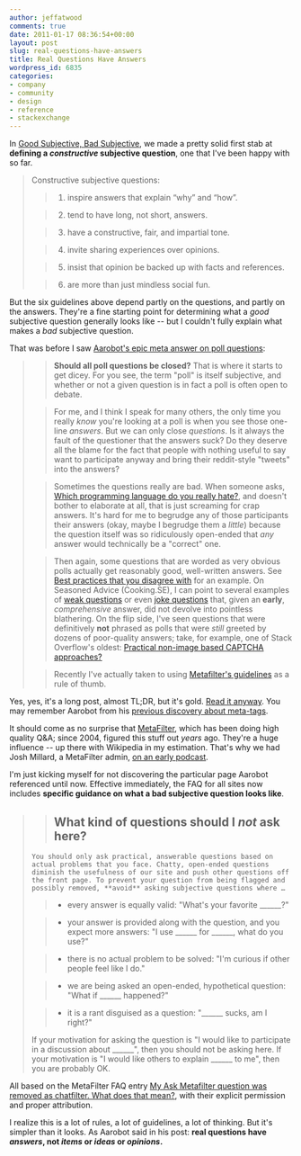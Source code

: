 ```yaml
---
author: jeffatwood
comments: true
date: 2011-01-17 08:36:54+00:00
layout: post
slug: real-questions-have-answers
title: Real Questions Have Answers
wordpress_id: 6835
categories:
- company
- community
- design
- reference
- stackexchange
---
```


In [Good Subjective, Bad Subjective](http://blog.stackoverflow.com/2010/09/good-subjective-bad-subjective/), we made a pretty solid first stab at **defining a _constructive_ subjective question**, one that I've been happy with so far. 



<blockquote>
Constructive subjective questions:


> 
> 

>   1. inspire answers that explain “why” and “how”.

>   2. tend to have long, not short, answers.

>   3. have a constructive, fair, and impartial tone.

>   4. invite sharing experiences over opinions.

>   5. insist that opinion be backed up with facts and references.

>   6. are more than just mindless social fun.

</blockquote>



But the six guidelines above depend partly on the questions, and partly on the answers. They're a fine starting point for determining what a _good_ subjective question generally looks like -- but I couldn't fully explain what makes a _bad_ subjective question.

That was before I saw [Aarobot's epic meta answer on poll questions](http://meta.stackoverflow.com/questions/75168/should-polls-be-maintained-as-community-wiki-questions-or-should-they-be-closed/75179#75179):



<blockquote>

> 
> **Should all poll questions be closed?** That is where it starts to get dicey.  For you see, the term "poll" is itself subjective, and whether or not a given question is in fact a poll is often open to debate.
> 
> 
 

> 
> For me, and I think I speak for many others, the only time you really _know_ you're looking at a poll is when you see those one-line _answers_.  But we can only close _questions_.  Is it always the fault of the questioner that the answers suck?  Do they deserve all the blame for the fact that people with nothing useful to say want to participate anyway and bring their reddit-style "tweets" into the answers?
> 
> 
 

> 
> Sometimes the questions really are bad.  When someone asks, [Which programming language do you really hate?](http://programmers.stackexchange.com/q/2846/3249), and doesn't bother to elaborate at all, that is just screaming for crap answers.  It's hard for me to begrudge any of those participants their answers (okay, maybe I begrudge them a _little_) because the question itself was so ridiculously open-ended that _any_ answer would technically be a "correct" one.
> 
> 
 

> 
> Then again, some questions that are worded as very obvious polls actually get reasonably good, well-written answers.  See [Best practices that you disagree with](http://programmers.stackexchange.com/q/14856/3249) for an example.  On Seasoned Advice (Cooking.SE), I can point to several examples of [weak questions](http://cooking.stackexchange.com/q/9562/41) or even [joke questions](http://cooking.stackexchange.com/q/9533/41) that, given an **early**, _comprehensive_ answer, did not devolve into pointless blathering.  On the flip side, I've seen questions that were definitively **not** phrased as polls that were _still_ greeted by dozens of poor-quality answers; take, for example, one of Stack Overflow's oldest: [Practical non-image based CAPTCHA approaches?](http://stackoverflow.com/q/8472/38360)
> 
> 
 

> 
> Recently I've actually taken to using [Metafilter's guidelines](http://faq.metafilter.com/tags/chatfilter) as a rule of thumb. 
</blockquote>



Yes, yes, it's a long post, almost TL;DR, but it's gold. [Read it anyway](http://meta.stackoverflow.com/questions/75168/should-polls-be-maintained-as-community-wiki-questions-or-should-they-be-closed/75179#75179). You may remember Aarobot from his [previous discovery about meta-tags](http://blog.stackoverflow.com/2010/08/the-death-of-meta-tags/). 

It should come as no surprise that [MetaFilter](http://www.metafilter.com/), which has been doing high quality Q&A; since 2004, figured this stuff out _years_ ago. They're a huge influence -- up there with Wikipedia in my estimation. That's why we had Josh Millard, a MetaFilter admin, [on an early podcast](http://blog.stackoverflow.com/2008/09/podcast-22/).



I'm just kicking myself for not discovering the particular page Aarobot referenced until now. Effective immediately, the FAQ for all sites now includes **specific guidance on what a bad subjective question looks like**.



<blockquote>

> 
> ## What kind of questions should I _not_ ask here?
> 
> 

> 
> 
    You should only ask practical, answerable questions based on actual problems that you face. Chatty, open-ended questions diminish the usefulness of our site and push other questions off the front page. To prevent your question from being flagged and possibly removed, **avoid** asking subjective questions where …
    
> 
> 
        
>   * every answer is equally valid: "What's your favorite ______?"
> 
        
>   * your answer is provided along with the question, and you expect more answers: "I use ______ for ______, what do you use?"
> 
        
>   * there is no actual problem to be solved: "I'm curious if other people feel like I do."
> 
        
>   * we are being asked an open-ended, hypothetical question: "What if ______ happened?"
> 
        
>   * it is a rant disguised as a question: "______ sucks, am I right?"
> 
    

> 
> 

> 
> 
If your motivation for asking the question is "I would like to participate in a discussion about ______", then you should not be asking here. If your motivation is "I would like others to explain ______ to me", then you are probably OK. 

> 
> 
</blockquote>





All based on the MetaFilter FAQ entry [My Ask Metafilter question was removed as chatfilter. What does that mean?](http://faq.metafilter.com/tags/chatfilter), with their explicit permission and proper attribution.



I realize this is a lot of rules, a lot of guidelines, a lot of thinking. But it's simpler than it looks. As Aarobot said in his post: **real questions have _answers_, not _items_ or _ideas_ or _opinions_.**


